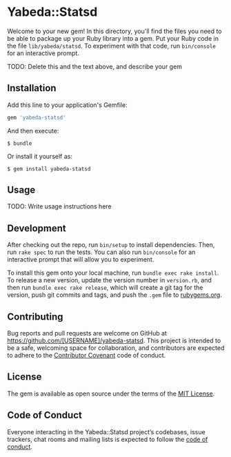# Yabeda::Statsd

Welcome to your new gem! In this directory, you'll find the files you need to be able to package up your Ruby library into a gem. Put your Ruby code in the file `lib/yabeda/statsd`. To experiment with that code, run `bin/console` for an interactive prompt.

TODO: Delete this and the text above, and describe your gem

## Installation

Add this line to your application's Gemfile:

```ruby
gem 'yabeda-statsd'
```

And then execute:

    $ bundle

Or install it yourself as:

    $ gem install yabeda-statsd

## Usage

TODO: Write usage instructions here

## Development

After checking out the repo, run `bin/setup` to install dependencies. Then, run `rake spec` to run the tests. You can also run `bin/console` for an interactive prompt that will allow you to experiment.

To install this gem onto your local machine, run `bundle exec rake install`. To release a new version, update the version number in `version.rb`, and then run `bundle exec rake release`, which will create a git tag for the version, push git commits and tags, and push the `.gem` file to [rubygems.org](https://rubygems.org).

## Contributing

Bug reports and pull requests are welcome on GitHub at https://github.com/[USERNAME]/yabeda-statsd. This project is intended to be a safe, welcoming space for collaboration, and contributors are expected to adhere to the [Contributor Covenant](http://contributor-covenant.org) code of conduct.

## License

The gem is available as open source under the terms of the [MIT License](https://opensource.org/licenses/MIT).

## Code of Conduct

Everyone interacting in the Yabeda::Statsd project’s codebases, issue trackers, chat rooms and mailing lists is expected to follow the [code of conduct](https://github.com/[USERNAME]/yabeda-statsd/blob/master/CODE_OF_CONDUCT.md).
